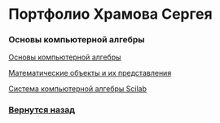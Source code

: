 # Портфолио Храмова Сергея

### Основы компьютерной алгебры

<a href="https://github.com/Serega89Kh/Serega89Kh.github.io/tree/master/2kurs/oska/%D0%9E%D1%81%D0%BD%D0%BE%D0%B2%D1%8B%20%D0%BA%D0%BE%D0%BC%D0%BF%D1%8C%D1%8E%D1%82%D0%B5%D1%80%D0%BD%D0%BE%D0%B9%20%D0%B0%D0%BB%D0%B3%D0%B5%D0%B1%D1%80%D1%8B">Основы компьютерной алгебры</a>

<a href="https://github.com/Serega89Kh/Serega89Kh.github.io/tree/master/2kurs/oska/%D0%9C%D0%B0%D1%82%D0%B5%D0%BC%D0%B0%D1%82%D0%B8%D1%87%D0%B5%D1%81%D0%BA%D0%B8%D0%B5%20%D0%BE%D0%B1%D1%8A%D0%B5%D0%BA%D1%82%D1%8B%20%D0%B8%20%D0%B8%D1%85%20%D0%BF%D1%80%D0%B5%D0%B4%D1%81%D1%82%D0%B0%D0%B2%D0%BB%D0%B5%D0%BD%D0%B8%D1%8F">Математические объекты и их представления</a>

<a href="https://github.com/Serega89Kh/Serega89Kh.github.io/tree/master/2kurs/oska/%D0%A1%D0%B8%D1%81%D1%82%D0%B5%D0%BC%D0%B0%20%D0%BA%D0%BE%D0%BC%D0%BF%D1%8C%D1%8E%D1%82%D0%B5%D1%80%D0%BD%D0%BE%D0%B9%20%D0%B0%D0%BB%D0%B3%D0%B5%D0%B1%D1%80%D1%8B%20Scilab">Система компьютерной алгебры Scilab</a>

### <a href="https://serega89kh.github.io">Вернутся назад</a>
